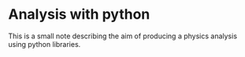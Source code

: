 # Analysis with python

This is a small note describing the aim of producing a physics analysis using
python libraries.


